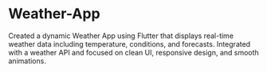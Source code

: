 # Weather-App
Created a dynamic Weather App using Flutter that displays real-time weather data including temperature, conditions, and forecasts. Integrated with a weather API and focused on clean UI, responsive design, and smooth animations.
